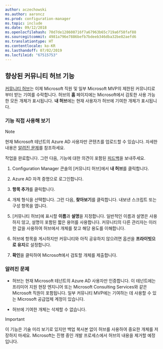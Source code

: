```yaml
---
author: aczechowski
ms.author: aaroncz
ms.prod: configuration-manager
ms.topic: include
ms.date: 09/12/2018
ms.openlocfilehash: 70d7de128608716f7a67963b65c719a6f58faf88
ms.sourcegitcommit: 4981a796e7886befb7bdeeb346dba32be82aefd6
ms.translationtype: HT
ms.contentlocale: ko-KR
ms.lasthandoff: 07/02/2019
ms.locfileid: "67515753"
---
```

## <a name="bkmk_hub"></a> 향상된 커뮤니티 허브 기능
<!--1358926-->

[커뮤니티 허브](/sccm/core/get-started/capabilities-in-technical-preview-1807#bkmk_hub)는 이제 Microsoft 직원 및 일부 Microsoft MVP의 제한된 커뮤니티로부터 받는 기여를 수락합니다. 허브의 **홈** 페이지에는 Microsoft에서 검토한 사용 가능한 모든 개체가 표시됩니다. **내 허브**에는 현재 사용자가 허브에 기여한 개체가 표시됩니다. 


### <a name="try-it-out"></a>기능 직접 사용해 보기

> [!Note]  
> 현재 Microsoft 테넌트의 Azure AD 사용자만 콘텐츠를 업로드할 수 있습니다. 자세한 내용은 [알려진 문제](#bkmk_hub-ki)를 참조하세요.  

작업을 완료합니다. 그런 다음, 기능에 대한 의견이 포함된 [피드백](/sccm/core/understand/find-help#product-feedback)을 보내주세요.

1. Configuration Manager 콘솔의 [커뮤니티 허브]에서 **내 허브**를 클릭합니다.  

2. Azure AD 자격 증명으로 로그인합니다.  

3. **항목 추가**를 클릭합니다.  

4. 개체 형식을 선택합니다. 그런 다음, **찾아보기**를 클릭합니다. 내보낸 스크립트 또는 구성 항목을 엽니다.  

5. [커뮤니티 허브]에 표시할 **이름**과 **설명**을 지정합니다. 일반적인 이름과 설명은 사용하지 않고, 설명이 포함된 짧은 용어를 사용합니다. 커뮤니티의 다른 관리자는 이러한 값을 사용하여 허브에서 개체를 찾고 해당 용도를 이해합니다.  

6. 허브에 항목을 게시하지만 커뮤니티와 아직 공유하지 않으려면 옵션을 **프라이빗으로 유지**로 설정합니다.  

7. **확인**을 클릭하여 Microsoft에서 검토할 개체를 제출합니다.  


### <a name="bkmk_hub-ki"></a> 알려진 문제

- 허브는 현재 Microsoft 테넌트의 Azure AD 사용자만 인증합니다. 이 테넌트에는 프리미어 지원 현장 엔지니어 또는 Microsoft Consulting Services와 같은 Microsoft 직원이 포함됩니다. 일부 커뮤니티 MVP에는 기여하는 데 사용할 수 있는 Microsoft 공급업체 계정이 있습니다.  

- 허브에 기여한 개체는 삭제할 수 없습니다.  

> [!Important]  
> 이 기능은 기술 미리 보기로 있지만 백업 복사본 없이 허브를 사용하여 중요한 개체를 저장하지 마세요. Microsoft는 진행 중인 개발 프로세스에서 허브의 내용을 제거할 예정입니다.


